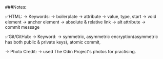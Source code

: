 ###Notes:

✅HTML:
-> Keywords:
            -> boilerplate
            -> attribute
            -> value, type, start
            -> void element
            -> anchor element
            -> absolute & relative link
            -> alt attribute
            -> commit message

✅Git/GitHub:
-> Keyword:
            -> symmetric, asymmetric encryption(asymmetric has both public & private keys), atomic commit, 
            



-> Photo Credit:
            -> used The Odin Project's photos for practising.
